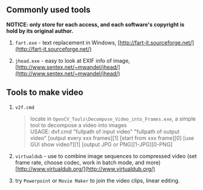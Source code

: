 ## Commonly used tools

**NOTICE: only store for each access, and each software's copyright is hold by its original author.**

1. `fart.exe` - text replacement in Windows, [http://fart-it.sourceforge.net/](http://fart-it.sourceforge.net/)

2. `jhead.exe` - easy to look at EXIF info of image, [http://www.sentex.net/~mwandel/jhead/](http://www.sentex.net/~mwandel/jhead/)

## Tools to make video
1. `v2f.cmd` 
	> locate in `OpenCV_Tools\Decompose_Video_into_Frames.exe`, a simple tool to decompose a video into images   
	USAGE: dvf.cmd "fullpath of input video" "fullpath of output video" [output every xxx frames][1] [start from xxx frame][0] [use GUI show video?][1] [output JPG or PNG][1-JPG][0-PNG]

2. `virtualdub` - use to combine image sequences to compressed video (set frame rate, choose codec, work in batch mode, and more) [http://www.virtualdub.org/](http://www.virtualdub.org/)

3. try `Powerpoint` or `Movie Maker` to join the video clips, linear editing.


